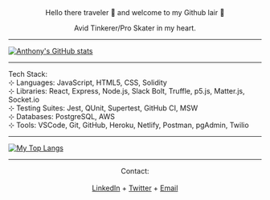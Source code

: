 
<div align='center'>
Hello there traveler 👋 and welcome to my Github lair 🐉

Avid Tinkerer/Pro Skater in my heart.</div>


---


[![Anthony's GitHub stats](https://github-readme-stats.vercel.app/api?username=Anthony-Rosario&hide=stars,issues&show_icons=true&include_all_commits=true&theme=vision-friendly-dark)](https://github.com/Anthony-Rosario/github-readme-stats)


---


Tech Stack: </br>
⊹ Languages: JavaScript, HTML5, CSS, Solidity </br>
⊹ Libraries: React, Express, Node.js, Slack Bolt, Truffle, p5.js, Matter.js, Socket.io </br>
⊹ Testing Suites: Jest, QUnit, Supertest, GitHub CI, MSW </br>
⊹ Databases: PostgreSQL, AWS </br>
⊹ Tools: VSCode, Git, GitHub, Heroku, Netlify, Postman, pgAdmin, Twilio </br>

---


[![My Top Langs](https://github-readme-stats.vercel.app/api/top-langs/?username=Anthony-Rosario&theme=vision-friendly-dark)](https://github.com/Anthony-Rosario/github-readme-stats)

---
<div align='center'>
            Contact:</div></br>

<div align='center'>
<a href='https://www.linkedin.com/in/anthony-rosario'>LinkedIn</a>     +     <a href='https://twitter.com/discountkarate'>Twitter</a>     +     <a href='mailto: anthonymrosario225@gmail.com'>Email</a></div>
